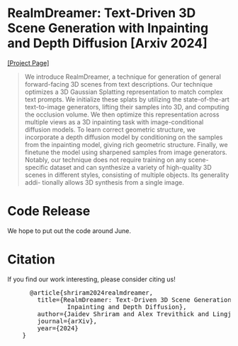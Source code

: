 # RealmDreamer: Text-Driven 3D Scene Generation with Inpainting and Depth Diffusion [Arxiv 2024]

[[Project Page]](https://realmdreamer.github.io/)

>  We introduce RealmDreamer, a technique for generation of general forward-facing 3D scenes from text descriptions. Our technique optimizes a 3D Gaussian Splatting representation to match complex text prompts. We initialize these splats by utilizing the state-of-the-art text-to-image generators, lifting their samples into 3D, and computing the occlusion volume. We then optimize this representation across multiple views as a 3D inpainting task with image-conditional diffusion models. To learn correct geometric structure, we incorporate a depth diffusion model by conditioning on the samples from the inpainting model, giving rich geometric structure. Finally, we finetune the model using sharpened samples from image generators. Notably, our technique does not require training on any scene-specific dataset and can synthesize a variety of high-quality 3D scenes in different styles, consisting of multiple objects. Its generality addi- tionally allows 3D synthesis from a single image.

# Code Release

We hope to put out the code around June.

# Citation

If you find our work interesting, please consider citing us!

<pre>
      @article{shriram2024realmdreamer,
        title={RealmDreamer: Text-Driven 3D Scene Generation with 
                Inpainting and Depth Diffusion},
        author={Jaidev Shriram and Alex Trevithick and Lingjie Liu and Ravi Ramamoorthi},
        journal={arXiv},
        year={2024}
    }
</pre>

